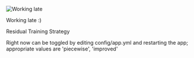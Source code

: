![Working late](http://media.giphy.com/media/jAe22Ec5iICCk/giphy.gif)

Working late :) 

Residual Training Strategy

Right now can be toggled by editing config/app.yml and restarting the app; appropriate values are 'piecewise', 'improved'